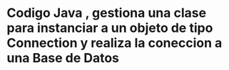 # Codigo Java , gestiona una clase para instanciar a un objeto de tipo Connection y realiza la coneccion a una Base de Datos
